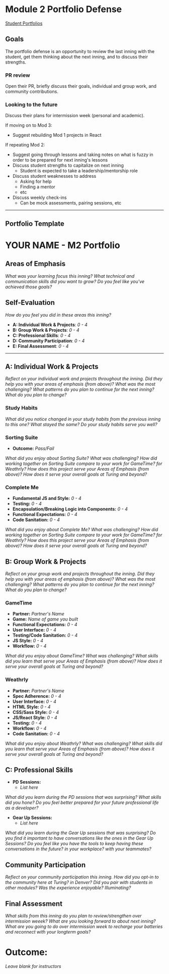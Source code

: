# Module 2 Portfolio Defense

[Student Portfolios](https://github.com/turingschool/portfolios/tree/master/students)

## Goals

The portfolio defense is an opportunity to review the last inning with the student, get them thinking about the next inning, and to discuss their strengths.

### PR review

Open their PR, briefly discuss their goals, individual and group work, and community contributions.

### Looking to the future

Discuss their plans for intermission week (personal and academic).

If moving on to Mod 3:
* Suggest rebuilding Mod 1 projects in React

If repeating Mod 2:
* Suggest going through lessons and taking notes on what is fuzzy in order to be prepared for next inning's lessons
* Discuss student strengths to capitalize on next inning
  - Student is expected to take a leadership/mentorship role
* Discuss student weaknesses to address
  - Asking for help
  - Finding a mentor
  - etc
* Discuss weekly check-ins
  - Can be mock assessments, pairing sessions, etc

---

## Portfolio Template

# YOUR NAME - M2 Portfolio

## Areas of Emphasis

_What was your learning focus this inning? What technical and communication skills did you want to grow? Do you feel like you've achieved those goals?_

## Self-Evaluation
_How do you feel you did in these areas this inning?_

* **A: Individual Work & Projects**: _0 - 4_
* **B: Group Work & Projects**: _0 - 4_
* **C: Professional Skills**: _0 - 4_
* **D: Community Participation**: _0 - 4_
* **E: Final Assessment**: _0 - 4_

-----------------------

## A: Individual Work & Projects

_Reflect on your individual work and projects throughout the inning. Did they help you with your areas of emphasis (from above)? What was the most challenging? What patterns do you plan to continue for the next inning? What do you plan to change?_

### Study Habits

_What did you notice changed in your study habits from the previous inning to this one? What stayed the same? Do your study habits serve you well?_

### Sorting Suite
* **Outcome:** _Pass/Fail_

_What did you enjoy about Sorting Suite? What was challenging? How did working together on Sorting Suite compare to your work for GameTime? for Weathrly? How does this project serve your Areas of Emphasis (from above)? How does it serve your overall goals at Turing and beyond?_

### Complete Me
* **Fundamental JS and Style:** _0 - 4_
* **Testing:** _0 - 4_
* **Encapsulation/Breaking Logic into Components:** _0 - 4_
* **Functional Expectations:** _0 - 4_
* **Code Sanitation:** _0 - 4_

_What did you enjoy about Complete Me? What was challenging? How did working together on Sorting Suite compare to your work for GameTime? for Weathrly? How does this project serve your Areas of Emphasis (from above)? How does it serve your overall goals at Turing and beyond?_

## B: Group Work & Projects

_Reflect on your group work and projects throughout the inning. Did they help you with your areas of emphasis (from above)? What was the most challenging? What patterns do you plan to continue for the next inning? What do you plan to change?_

### GameTime
* **Partner:** _Partner's Name_
* **Game:** _Name of game you built_
* **Functional Expectations:** _0 - 4_
* **User Interface:** _0 - 4_
* **Testing/Code Sanitation:** _0 - 4_
* **JS Style:** _0 - 4_
* **Workflow:** _0 - 4_

_What did you enjoy about GameTime? What was challenging? What skills did you learn that serve your Areas of Emphasis (from above)? How does it serve your overall goals at Turing and beyond?_

### Weathrly
* **Partner:** _Partner's Name_
* **Spec Adherence:** _0 - 4_
* **User Interface:** _0 - 4_
* **HTML Style:** _0 - 4_
* **CSS/Sass Style:** _0 - 4_
* **JS/React Style:** _0 - 4_
* **Testing:** _0 - 4_
* **Workflow:** _0 - 4_
* **Code Sanitation:** _0 - 4_

_What did you enjoy about Weathrly? What was challenging? What skills did you learn that serve your Areas of Emphasis (from above)? How does it serve your overall goals at Turing and beyond?_

## C: Professional Skills

* **PD Sessions:**
  * _List here_

_What did you learn during the PD sessions that was surprising? What skills did you hone? Do you feel better prepared for your future professional life as a developer?_

* **Gear Up Sessions:**
  * _List here_

_What did you learn during the Gear Up sessions that was surprising? Do you find it important to have conversations like the ones in the Gear Up Sessions? Do you feel like you have the tools to keep having these conversations in the future? in your workplace? with your teammates?_

## Community Participation

_Reflect on your community participation this inning. How did you opt-in to the community here at Turing? in Denver? Did you pair with students in other modules? Was the experience enjoyable? Illuminating?_

## Final Assessment

_What skills from this inning do you plan to review/strengthen over intermission weeek? What are you looking forward to about next inning? What are you going to do over intermission week to recharge your batteries and reconnect with your longterm goals?_

# Outcome:
_Leave blank for instructors_
